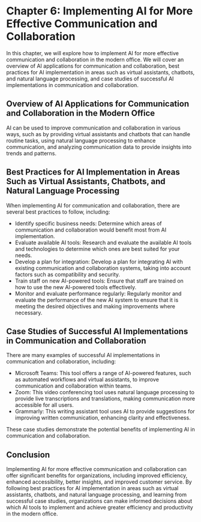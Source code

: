 Chapter 6: Implementing AI for More Effective Communication and Collaboration
=============================================================================

In this chapter, we will explore how to implement AI for more effective communication and collaboration in the modern office. We will cover an overview of AI applications for communication and collaboration, best practices for AI implementation in areas such as virtual assistants, chatbots, and natural language processing, and case studies of successful AI implementations in communication and collaboration.

Overview of AI Applications for Communication and Collaboration in the Modern Office
------------------------------------------------------------------------------------

AI can be used to improve communication and collaboration in various ways, such as by providing virtual assistants and chatbots that can handle routine tasks, using natural language processing to enhance communication, and analyzing communication data to provide insights into trends and patterns.

Best Practices for AI Implementation in Areas Such as Virtual Assistants, Chatbots, and Natural Language Processing
-------------------------------------------------------------------------------------------------------------------

When implementing AI for communication and collaboration, there are several best practices to follow, including:

* Identify specific business needs: Determine which areas of communication and collaboration would benefit most from AI implementation.
* Evaluate available AI tools: Research and evaluate the available AI tools and technologies to determine which ones are best suited for your needs.
* Develop a plan for integration: Develop a plan for integrating AI with existing communication and collaboration systems, taking into account factors such as compatibility and security.
* Train staff on new AI-powered tools: Ensure that staff are trained on how to use the new AI-powered tools effectively.
* Monitor and evaluate performance regularly: Regularly monitor and evaluate the performance of the new AI system to ensure that it is meeting the desired objectives and making improvements where necessary.

Case Studies of Successful AI Implementations in Communication and Collaboration
--------------------------------------------------------------------------------

There are many examples of successful AI implementations in communication and collaboration, including:

* Microsoft Teams: This tool offers a range of AI-powered features, such as automated workflows and virtual assistants, to improve communication and collaboration within teams.
* Zoom: This video conferencing tool uses natural language processing to provide live transcriptions and translations, making communication more accessible for all users.
* Grammarly: This writing assistant tool uses AI to provide suggestions for improving written communication, enhancing clarity and effectiveness.

These case studies demonstrate the potential benefits of implementing AI in communication and collaboration.

Conclusion
----------

Implementing AI for more effective communication and collaboration can offer significant benefits for organizations, including improved efficiency, enhanced accessibility, better insights, and improved customer service. By following best practices for AI implementation in areas such as virtual assistants, chatbots, and natural language processing, and learning from successful case studies, organizations can make informed decisions about which AI tools to implement and achieve greater efficiency and productivity in the modern office.
